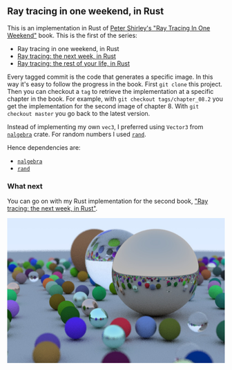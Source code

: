 ## Ray tracing in one weekend, in Rust

This is an implementation in Rust of [Peter Shirley's "Ray Tracing In One Weekend"](https://github.com/petershirley/raytracinginoneweekend) book.
This is the first of the series:

- Ray tracing in one weekend, in Rust
- [Ray tracing: the next week, in Rust](https://github.com/fralken/ray-tracing-the-next-week)
- [Ray tracing: the rest of your life, in Rust](https://github.com/fralken/ray-tracing-the-rest-of-your-life)

Every tagged commit is the code that generates a specific image. In this way it's easy to follow the progress in the book.
First `git clone` this project. Then you can checkout a `tag` to retrieve the implementation at a specific chapter in the book.
For example, with `git checkout tags/chapter_08.2` you get the implementation for the second image of chapter 8.
With `git checkout master` you go back to the latest version. 

Instead of implementing my own `vec3`, I preferred using `Vector3` from [`nalgebra`](https://crates.io/crates/nalgebra) crate.
For random numbers I used [`rand`](https://crates.io/crates/rand).

Hence dependencies are:
- [`nalgebra`](https://www.nalgebra.org)
- [`rand`](https://rust-random.github.io/book/)

### What next

You can go on with my Rust implementation for the second book, ["Ray tracing: the next week, in Rust"](https://github.com/fralken/ray-tracing-the-next-week).

![Ray Tracing](image.jpg)
